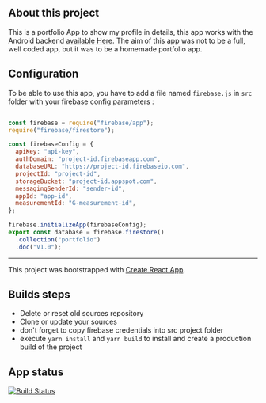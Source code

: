 ## About this project

This is a portfolio App to show my profile in details, this app works with the Android backend [available Here](https://github.com/skichrome/portfolio-android). The aim of this app was not to be a full, well coded app, but it was to be a homemade portfolio app.

## Configuration

To be able to use this app, you have to add a file named `firebase.js` in `src` folder with your firebase config parameters :
```javascript

const firebase = require("firebase/app");
require("firebase/firestore");

const firebaseConfig = {
  apiKey: "api-key",
  authDomain: "project-id.firebaseapp.com",
  databaseURL: "https://project-id.firebaseio.com",
  projectId: "project-id",
  storageBucket: "project-id.appspot.com",
  messagingSenderId: "sender-id",
  appId: "app-id",
  measurementId: "G-measurement-id",
};

firebase.initializeApp(firebaseConfig);
export const database = firebase.firestore()
  .collection("portfolio")
  .doc("V1.0");

```

***

This project was bootstrapped with [Create React App](https://github.com/facebook/create-react-app).

## Builds steps

- Delete or reset old sources repository
- Clone or update your sources
- don't forget to  copy firebase credentials into src project folder
- execute `yarn install` and `yarn build` to install and create a production build of the project

## App status

[![Build Status](https://jenkins.campeoltoni.fr/buildStatus/icon?job=portfolio-react)](https://jenkins.campeoltoni.fr/job/portfolio-react/badge/icon?style=flat-square)